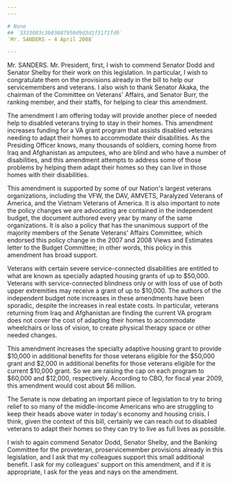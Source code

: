 ```yaml
---
---

# None
## `3333083c3b03687950d9d3d1f31f1fd9`
`Mr. SANDERS — 4 April 2008`

---
```



Mr. SANDERS. Mr. President, first, I wish to commend Senator Dodd and 
Senator Shelby for their work on this legislation. In particular, I 
wish to congratulate them on the provisions already in the bill to help 
our servicemembers and veterans. I also wish to thank Senator Akaka, 
the chairman of the Committee on Veterans' Affairs, and Senator Burr, 
the ranking member, and their staffs, for helping to clear this 
amendment.

The amendment I am offering today will provide another piece of 
needed help to disabled veterans trying to stay in their homes. This 
amendment increases funding for a VA grant program that assists 
disabled veterans needing to adapt their homes to accommodate their 
disabilities. As the Presiding Officer knows, many thousands of 
soldiers, coming home from Iraq and Afghanistan as amputees, who are 
blind and who have a number of disabilities, and this amendment 
attempts to address some of those problems by helping them adapt their 
homes so they can live in those homes with their disabilities.

This amendment is supported by some of our Nation's largest veterans 
organizations, including the VFW, the DAV, AMVETS, Paralyzed Veterans 
of America, and the Vietnam Veterans of America. It is also important 
to note the policy changes we are advocating are contained in the 
independent budget, the document authored every year by many of the 
same organizations. It is also a policy that has the unanimous support 
of the majority members of the Senate Veterans' Affairs Committee, 
which endorsed this policy change in the 2007 and 2008 Views and 
Estimates letter to the Budget Committee; in other words, this policy 
in this amendment has broad support.

Veterans with certain severe service-connected disabilities are 
entitled to what are known as specially adapted housing grants of up to 
$50,000. Veterans with service-connected blindness only or with loss of 
use of both upper extremities may receive a grant of up to $10,000. The 
authors of the independent budget note increases in these amendments 
have been sporadic, despite the increases in real estate costs. In 
particular, veterans returning from Iraq and Afghanistan are finding 
the current VA program does not cover the cost of adapting their homes 
to accommodate wheelchairs or loss of vision, to create physical 
therapy space or other needed changes.

This amendment increases the specialty adaptive housing grant to 
provide $10,000 in additional benefits for those veterans eligible for 
the $50,000 grant and $2,000 in additional benefits for those veterans 
eligible for the current $10,000 grant. So we are raising the cap on 
each program to $60,000 and $12,000, respectively. According to CBO, 
for fiscal year 2009, this amendment would cost about $6 million.

The Senate is now debating an important piece of legislation to try 
to bring relief to so many of the middle-income Americans who are 
struggling to keep their heads above water in today's economy and 
housing crisis. I think, given the context of this bill, certainly we 
can reach out to disabled veterans to adapt their homes so they can try 
to live as full lives as possible.

I wish to again commend Senator Dodd, Senator Shelby, and the Banking 
Committee for the proveteran, proservicemember provisions already in 
this legislation, and I ask that my colleagues support this small 
additional benefit. I ask for my colleagues' support on this amendment, 
and if it is appropriate, I ask for the yeas and nays on the amendment.